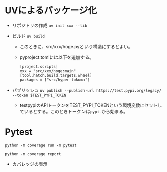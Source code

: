
# UVによるパッケージ化

- リポジトリの作成
  ```uv init xxx --lib```
- ビルド ```uv build```
  - このときに、src/xxx/hoge.pyという構造にするとよい。
  - pyproject.tomlには以下を追加する。

    ```
    [project.scripts]
    xxx = "src/xxx/hoge:main"
    [tool.hatch.build.targets.wheel]
    packages = ["src/hyper-tokuma"]
    ```


- パブリッシュ ```uv publish --publish-url https://test.pypi.org/legacy/ --token $TEST_PYPI_TOKEN```
  - testpypiのAPIトークンをTEST_PYPI_TOKENという環境変数にセットしているとする。このときトークンは`pypi-`から始まる。


# Pytest

```python -m coverage run -m pytest```

```python -m coverage report```
- カバレッジの表示
